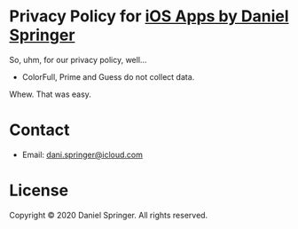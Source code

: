 # Privacy Policy for [iOS Apps by Daniel Springer](https://apps.apple.com/us/developer/daniel-springer/id1402417666)

So, uhm, for our privacy policy, well...
- ColorFull, Prime and Guess do not collect data.

Whew. That was easy.

# Contact
- Email: dani.springer@icloud.com

# License
Copyright © 2020 Daniel Springer. All rights reserved.
